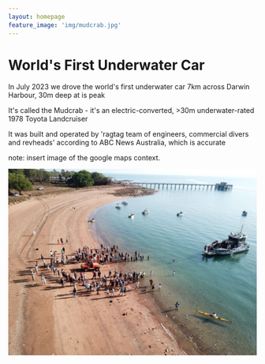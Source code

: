 ```yaml
---
layout: homepage
feature_image: 'img/mudcrab.jpg'
---
```


# World's First Underwater Car

In July 2023 we drove the world's first underwater car 7km across Darwin Harbour, 30m deep at is peak

It's called the Mudcrab - it's an electric-converted, >30m underwater-rated 1978 Toyota Landcruiser 

It was built and operated by 'ragtag team of engineers, commercial divers and revheads' according to ABC News Australia, which is accurate

note: insert image of the google maps context. 

![Embedding an image](/drone_begin_crossing.jpg)

